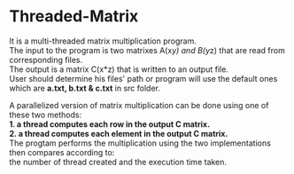 # Threaded-Matrix
It is a multi-threaded matrix multiplication program.  
The input to the program is two matrixes A(x*y) and B(y*z) that are read from corresponding files.  
The output is a matrix C(x*z) that is written to an output file.  
User should determine his files' path or program will use the default ones which are **a.txt, b.txt & c.txt** in src folder.  

A parallelized version of matrix multiplication can be done using one of these two methods:  
**1. a thread computes each row in the output C matrix.  
2. a thread computes each element in the output C matrix.**  
The progtam performs the multiplication using the two implementations then compares according to:  
the number of thread created and the execution time taken.  



